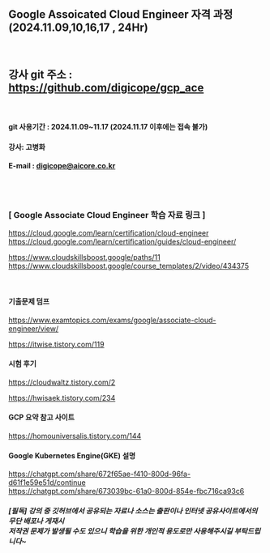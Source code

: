 
##  Google Assoicated Cloud Engineer 자격 과정 (2024.11.09,10,16,17 , 24Hr)
<br>

## 강사 git 주소 :    https://github.com/digicope/gcp_ace
<br>

#### git 사용기간 : 2024.11.09~11.17 (2024.11.17  이후에는 접속 불가)


#### 강사: 고병화
#### E-mail : digicope@aicore.co.kr
<br>
<br>

### [ Google Associate Cloud Engineer 학습 자료 링크 ]

https://cloud.google.com/learn/certification/cloud-engineer
<br>
https://cloud.google.com/learn/certification/guides/cloud-engineer/
<br>

https://www.cloudskillsboost.google/paths/11
<br>
https://www.cloudskillsboost.google/course_templates/2/video/434375

<br>

#### 기출문제 덤프

https://www.examtopics.com/exams/google/associate-cloud-engineer/view/
<br>

https://itwise.tistory.com/119

#### 시험 후기
https://cloudwaltz.tistory.com/2

https://hwisaek.tistory.com/234
<br>

#### GCP 요약 참고 사이트
https://homouniversalis.tistory.com/144
<br>

#### Google Kubernetes Engine(GKE) 설명
https://chatgpt.com/share/672f65ae-f410-800d-96fa-d61f1e59e51d/continue
<br>
https://chatgpt.com/share/673039bc-61a0-800d-854e-fbc716ca93c6
<br>

##### [필독] 강의 중 깃허브에서 공유되는 자료나 소스는 출판이나 인터넷 공유사이트에서의 무단 배포나 게재시 <br> 저작권 문제가 발생될 수도 있으니 학습을 위한 개인적 용도로만 사용해주시길 부탁드립니다~     
